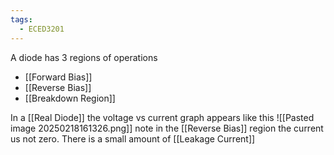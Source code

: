 ```yaml
---
tags:
  - ECED3201
---
```

A diode has 3 regions of operations
- [[Forward Bias]]
- [[Reverse Bias]]
- [[Breakdown Region]]


In a [[Real Diode]] the voltage vs current graph appears like this 
![[Pasted image 20250218161326.png]]
note in the [[Reverse Bias]] region the current us not zero.
There is a small amount of [[Leakage Current]]  



